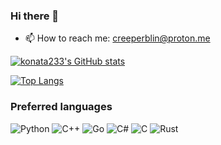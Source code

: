 ### Hi there 👋

- 📫 How to reach me: creeperblin@proton.me

[![konata233's GitHub stats](https://github-readme-stats.vercel.app/api?username=konata233)](https://github.com/anuraghazra/github-readme-stats)

[![Top Langs](https://github-readme-stats.vercel.app/api/top-langs/?username=konata233&layout=compact)](https://github.com/anuraghazra/github-readme-stats)

### Preferred languages
![Python](https://img.shields.io/badge/python-orange?style=for-the-badge&logo=python&logoColor=white)
![C++](https://img.shields.io/badge/C%2B%2B-00599C?style=for-the-badge&logo=cplusplus&logoColor=white)
![Go](https://img.shields.io/badge/go-00ADD8?style=for-the-badge&logo=cplusplus&logoColor=white)
![C#](https://img.shields.io/badge/C%23-239120?style=for-the-badge&logo=csharp&logoColor=white)
![C](https://img.shields.io/badge/C-A8B9CC?style=for-the-badge&logo=C&logoColor=black) 
![Rust](https://img.shields.io/badge/rust-E33B26?style=for-the-badge&logo=rust&logoColor=white)
